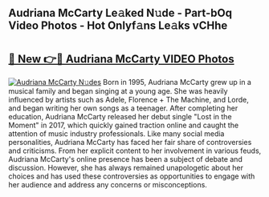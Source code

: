 ## Audriana McCarty Le𝚊ked N𝚞de - Part-bOq Video Photos - Hot Onlyf𝚊ns Le𝚊ks vCHhe

# <h2><a href="http://ac13284.deff.icu/?id=Audriana+McCarty">🔗 New 👉🔴 Audriana McCarty VIDEO Photos</a></h2>

[![Audriana McCarty N𝚞des](https://i.imgur.com/rIISA9y.gif)](http://ac13284.deff.icu/?id=Audriana+McCarty)
Born in 1995, Audriana McCarty grew up in a musical family and began singing at a young age. She was heavily influenced by artists such as Adele, Florence + The Machine, and Lorde, and began writing her own songs as a teenager. After completing her education, Audriana McCarty released her debut single "Lost in the Moment" in 2017, which quickly gained traction online and caught the attention of music industry professionals. Like many social media personalities, Audriana McCarty has faced her fair share of controversies and criticisms. From her explicit content to her involvement in various feuds, Audriana McCarty's online presence has been a subject of debate and discussion. However, she has always remained unapologetic about her choices and has used these controversies as opportunities to engage with her audience and address any concerns or misconceptions.
